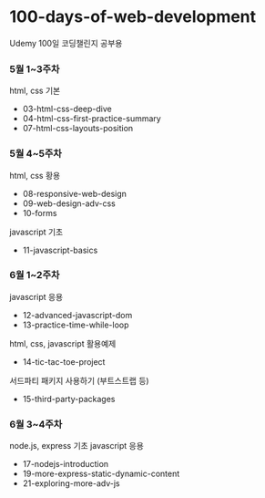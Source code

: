 # 100-days-of-web-development

Udemy 100일 코딩챌린지 공부용

### 5월 1~3주차

html, css 기본

- 03-html-css-deep-dive
- 04-html-css-first-practice-summary
- 07-html-css-layouts-position

### 5월 4~5주차

html, css 황용

- 08-responsive-web-design
- 09-web-design-adv-css
- 10-forms

javascript 기초

- 11-javascript-basics

### 6월 1~2주차

javascript 응용

- 12-advanced-javascript-dom
- 13-practice-time-while-loop

html, css, javascript 활용예제

- 14-tic-tac-toe-project

서드파티 패키지 사용하기 (부트스트랩 등)

- 15-third-party-packages

### 6월 3~4주차

node.js, express 기초
javascript 응용

- 17-nodejs-introduction
- 19-more-express-static-dynamic-content
- 21-exploring-more-adv-js
